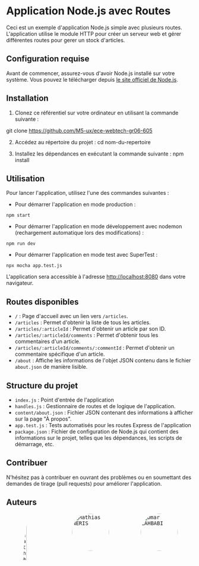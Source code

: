 # Application Node.js avec Routes

Ceci est un exemple d'application Node.js simple avec plusieurs routes. L'application utilise le module HTTP pour créer un serveur web et gérer différentes routes pour gerer un stock d'articles.

## Configuration requise

Avant de commencer, assurez-vous d'avoir Node.js installé sur votre système. Vous pouvez le télécharger depuis [le site officiel de Node.js](https://nodejs.org/).

## Installation

1. Clonez ce référentiel sur votre ordinateur en utilisant la commande suivante :

git clone https://github.com/M5-ux/ece-webtech-gr06-605


2. Accédez au répertoire du projet : 
cd nom-du-repertoire


3. Installez les dépendances en exécutant la commande suivante : 
npm install


## Utilisation

Pour lancer l'application, utilisez l'une des commandes suivantes :

- Pour démarrer l'application en mode production :
```
npm start
```


- Pour démarrer l'application en mode développement avec nodemon (rechargement automatique lors des modifications) :
```
npm run dev
```

- Pour démarrer l'application en mode test avec SuperTest : 
```
npx mocha app.test.js
``````


L'application sera accessible à l'adresse [http://localhost:8080](http://localhost:8080) dans votre navigateur.

## Routes disponibles

- `/` : Page d'accueil avec un lien vers `/articles`.
- `/articles` : Permet d'obtenir la liste de tous les articles.
- `/articles/:articleId` : Permet d'obtenir un article par son ID.
- `/articles/:articleId/comments` : Permet d'obtenir tous les commentaires d'un article.
- `/articles/:articleId/comments/:commentId` : Permet d'obtenir un commentaire spécifique d'un article.
- `/about` : Affiche les informations de l'objet JSON contenu dans le fichier `about.json` de manière lisible.

## Structure du projet

- `index.js` : Point d'entrée de l'application
- `handles.js` : Gestionnaire de routes et de logique de l'application.
- `content/about.json` : Fichier JSON contenant des informations à afficher sur la page "À propos".
- `app.test.js` : Tests automatisés pour les routes Express de l'application
- `package.json` :  Fichier de configuration de Node.js qui contient des informations sur le projet, telles que les dépendances, les scripts de démarrage, etc.

## Contribuer

N'hésitez pas à contribuer en ouvrant des problèmes ou en soumettant des demandes de tirage (pull requests) pour améliorer l'application.

## Auteurs

<kbd>
  <div style="display: flex; justify-content: space-around;">
      <div style="width: 50px; height: 500px; overflow: hidden; border-radius: 50%;">
          <img src="https://avatars.githubusercontent.com/u/62987115?v=4" alt="Jonathan VELIN" style="width: 50%; height: 50%; object-fit: cover; border-radius: 50%;">
      </div>
      <div style="width: 100px; height: 100px; overflow: hidden; border-radius: 50%;">
          <img src="https://avatars.githubusercontent.com/u/74655579?v=4" alt="Mathias NERIS" style="width: 100%; height: 100%; object-fit: cover; border-radius: 50%;">
      </div>
      <div style="width: 100px; height: 100px; overflow: hidden; border-radius: 50%;">
          <img src="https://avatars.githubusercontent.com/u/76867208?v=4" alt="Omar LAHBABI" style="width: 100%; height: 100%; object-fit: cover; border-radius: 50%;">
      </div>
  </div>
</kbd>



